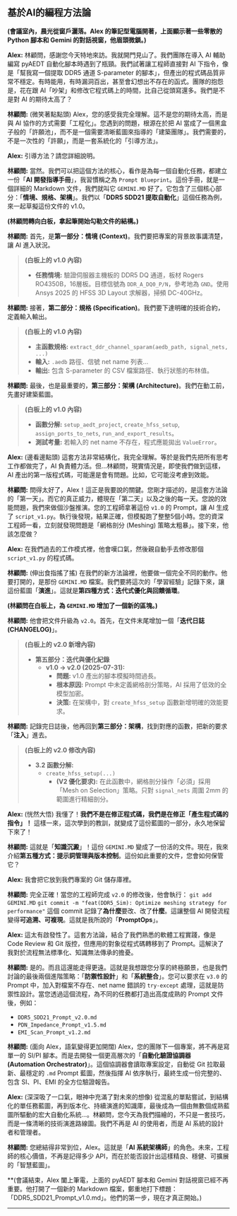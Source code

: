 基於AI的編程方法論
---

**(會議室內，晨光從窗戶灑落。Alex 的筆記型電腦開著，上面顯示著一些零散的 Python 腳本和 Gemini 的對話視窗，他眉頭微鎖。)**

**Alex:** 林顧問，感謝您今天特地來訪。我就開門見山了。我們團隊在導入 AI 輔助編寫 pyAEDT 自動化腳本時遇到了瓶頸。我們試著讓工程師直接對 AI 下指令，像是「幫我寫一個提取 DDR5 通道 S-parameter 的腳本」，但產出的程式碼品質非常不穩定。有時能用，有時漏洞百出，甚至會幻想出不存在的函式。團隊的抱怨是，花在跟 AI「吵架」和修改它程式碼上的時間，比自己從頭寫還多。我們是不是對 AI 的期待太高了？

**林顧問:** (微笑著點點頭) Alex，您的感受我完全理解。這不是您的期待太高，而是與 AI 協作的方式需要「工程化」。您遇到的問題，根源在於把 AI 當成了一個黑盒子般的「許願池」，而不是一個需要清晰藍圖來指導的「建築團隊」。我們需要的，不是一次性的「許願」，而是一套系統化的「引導方法」。

**Alex:** 引導方法？請您詳細說明。

**林顧問:** 當然。我們可以把這個方法的核心，看作是為每一個自動化任務，都建立一份「**AI 開發指導手冊**」，我習慣稱之為 `Prompt Blueprint`。這份手冊，就是一個詳細的 Markdown 文件，我們就叫它 `GEMINI.MD` 好了。它包含了三個核心部分：「**情境、規格、架構**」。我們以「**DDR5 SDD21 提取自動化**」這個任務為例，來一起草擬這份文件的 v1.0。

**(林顧問轉向白板，拿起筆開始勾勒文件的結構。)**

**林顧問:** 首先，是**第一部分：情境 (Context)**。我們要把專案的背景故事講清楚，讓 AI 進入狀況。

> **(白板上的 v1.0 內容)**
> * **任務情境:** 驗證伺服器主機板的 DDR5 DQ 通道，板材 Rogers RO4350B，16層板。目標信號為 `DDR_A_DQ0_P/N`，參考地為 `GND`。使用 Ansys 2025 的 HFSS 3D Layout 求解器，掃頻 DC-40GHz。

**林顧問:** 接著，**第二部分：規格 (Specification)**。我們要下達明確的技術合約，定義輸入輸出。

> **(白板上的 v1.0 內容)**
> * **主函數規格:** `extract_ddr_channel_sparam(aedb_path, signal_nets, ...)`
> * **輸入:** `.aedb` 路徑、信號 net name 列表...
> * **輸出:** 包含 S-parameter 的 CSV 檔案路徑、執行狀態的布林值。

**林顧問:** 最後，也是最重要的，**第三部分：架構 (Architecture)**。我們在動工前，先畫好建築藍圖。

> **(白板上的 v1.0 內容)**
> * **函數分解:** `setup_aedt_project`, `create_hfss_setup`, `assign_ports_to_nets`, `run_and_export_results`。
> * **測試考量:** 若輸入的 net name 不存在，程式應能拋出 `ValueError`。

**Alex:** (邊看邊點頭) 這套方法非常結構化，我完全理解。等於是我們先把所有思考工作都做完了，AI 負責體力活。但...林顧問，現實情況是，即使我們做到這樣，AI 產出的第一版程式碼，可能還是會有問題。比如，它可能沒考慮到效能。

**林顧問:** 問得太好了，Alex！這正是我要說的關鍵。您剛才描述的，是這套方法論的「第一天」。而它的真正威力，體現在「第二天」以及之後的每一天。您說的效能問題，我們來做個沙盤推演。您的工程師拿著這份 `v1.0` 的 Prompt，讓 AI 生成了 `script_v1.py`。執行後發現，結果正確，但模擬跑了整整5個小時。您的資深工程師一看，立刻就發現問題是「網格剖分 (Meshing) 策略太粗暴」。接下來，他該怎麼做？

**Alex:** 在我們過去的工作模式裡，他會嘆口氣，然後親自動手去修改那個 `script_v1.py` 的程式碼。

**林顧問:** (伸出食指搖了搖) 在我們的新方法論裡，他要做一個完全不同的動作。他要打開的，是那份 `GEMINI.MD` 檔案。我們要將這次的「學習經驗」記錄下來，讓這份藍圖「**演進**」。這就是**第四種方式：迭代式優化與回饋循環**。

**(林顧問在白板上，為 `GEMINI.MD` 增加了一個新的區塊。)**

**林顧問:** 他會把文件升級為 `v2.0`。首先，在文件末尾增加一個「**迭代日誌 (CHANGELOG)**」。

> **(白板上的 v2.0 新增內容)**
> * **第五部分：迭代與優化紀錄**
>     * **v1.0 -> v2.0 (2025-07-31):**
>         * **問題:** v1.0 產出的腳本模擬時間過長。
>         * **根本原因:** Prompt 中未定義網格剖分策略，AI 採用了低效的全模型加密。
>         * **決策:** 在架構中，對 `create_hfss_setup` 函數新增明確的效能要求。

**林顧問:** 記錄完日誌後，他再回到**第三部分：架構**，找到對應的函數，把新的要求「**注入**」進去。

> **(白板上的 v2.0 修改內容)**
> * **3.2 函數分解:**
>     * `create_hfss_setup(...)`
>         * **(V2 優化要求):** 在此函數中，網格剖分操作「必須」採用「Mesh on Selection」策略。只對 `signal_nets` 周圍 2mm 的範圍進行精細剖分。

**Alex:** (恍然大悟) 我懂了！**我們不是在修正程式碼，我們是在修正「產生程式碼的指令」！** 這樣一來，這次學到的教訓，就變成了這份藍圖的一部分，永久地保留下來了！

**林顧問:** 這就是「**知識沉澱**」！這份 `GEMINI.MD` 變成了一份活的文件。現在，我來介紹**第五種方式：提示詞管理與版本控制**。這份如此重要的文件，您會如何保管它？

**Alex:** 我會把它放到我們專案的 Git 儲存庫裡。

**林顧問:** 完全正確！當您的工程師完成 `v2.0` 的修改後，他會執行：
`git add GEMINI.MD`
`git commit -m "feat(DDR5_Sim): Optimize meshing strategy for performance"`
這個 commit 記錄了**為什麼**要改、改了**什麼**。這讓整個 AI 開發流程變得**可追溯、可複現**。這就是我所說的「**PromptOps**」。

**Alex:** 這太有啟發性了。這套方法論，結合了我們熟悉的軟體工程實踐，像是 Code Review 和 Git 版控，但應用的對象從程式碼轉移到了 Prompt。這解決了我對於流程無法標準化、知識無法傳承的擔憂。

**林顧問:** 是的。而且這還能走得更遠。這就是我想跟您分享的終極願景，也是我們討論的最後兩個進階策略：「**防禦性設計**」和「**系統整合**」。您可以要求在 `v3.0` 的 Prompt 中，加入對檔案不存在、net name 錯誤的 `try-except` 處理，這就是防禦性設計。當您透過這個流程，為不同的任務都打造出高度成熟的 Prompt 文件後，例如：
* `DDR5_SDD21_Prompt_v2.0.md`
* `PDN_Impedance_Prompt_v1.5.md`
* `EMI_Scan_Prompt_v1.2.md`

**林顧問:** (面向 Alex，語氣變得更加開闊) Alex，您的團隊下一個專案，將不再是寫單一的 SI/PI 腳本。而是去開發一個更高層次的「**自動化驗證協調器 (Automation Orchestrator)**」。這個協調器會讀取專案設定，自動從 Git 拉取最新、最穩定的 `.md` Prompt 藍圖，然後指揮 AI 依序執行，最終生成一份完整的、包含 SI、PI、EMI 的全方位驗證報告。

**Alex:** (深深吸了一口氣，眼神中充滿了對未來的想像) 從混亂的單點嘗試，到結構化的單任務藍圖，再到版本化、持續演進的知識庫，最後成為一個由無數個成熟藍圖所驅動的宏大自動化系統...。林顧問，您今天為我們描繪的，不只是一套技巧，而是一條清晰的技術演進路線圖。我們不再是 AI 的使用者，而是 AI 系統的設計者和管理者。

**林顧問:** 您總結得非常到位，Alex。這就是「**AI 系統架構師**」的角色。未來，工程師的核心價值，不再是記得多少 API，而在於能否設計出這樣精良、穩健、可擴展的「智慧藍圖」。

**(會議結束，Alex 闔上筆電，上面的 pyAEDT 腳本和 Gemini 對話視窗已經不再重要。他打開了一個新的 Markdown 檔案，鄭重地打下標題：「DDR5_SDD21_Prompt_v1.0.md」。他們的第一步，現在才真正開始。)
***